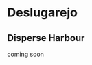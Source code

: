 # Deslugarejo

## Disperse Harbour

<!-- ### hub for OSC, APIs, BIG Data, direct data manipulation with javascript, tunnel out to PureData, SuperCollider, Processing, OpenFrameworks or any other OSC friendly/interested plattform -->

coming soon

